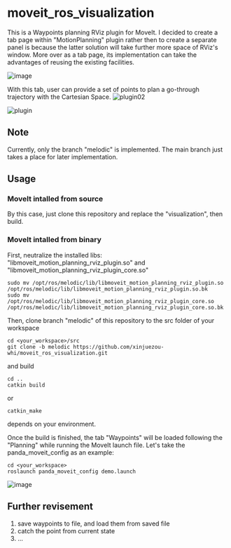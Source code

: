 # moveit_ros_visualization
This is a Waypoints planning RViz plugin for MoveIt. I decided to create a tab page within "MotionPlanning" plugin rather then to create a separate panel is because the latter solution will take further more space of RViz's window. More over as a tab page, its implementation can take the advantages of reusing the existing facilities.

![image](https://user-images.githubusercontent.com/72239958/185739812-f6e00347-55e9-4fea-97fb-9e11d910a7a4.png)


With this tab, user can provide a set of points to plan a go-through trajectory with the Cartesian Space.
![plugin02](https://user-images.githubusercontent.com/72239958/185740142-1f53134a-ce2d-46ec-ba0d-558ae2f1d275.gif)

![plugin](https://user-images.githubusercontent.com/72239958/185739767-5041dca0-04c3-4a65-ba74-3a68cf683097.gif)

## Note
Currently, only the branch "melodic" is implemented. The main branch just takes a place for later implementation. 

## Usage
### MoveIt intalled from source
By this case, just clone this repository and replace the "visualization", then build.

### MoveIt intalled from binary
First, neutralize the installed libs: "libmoveit_motion_planning_rviz_plugin.so" and "libmoveit_motion_planning_rviz_plugin_core.so"
```
sudo mv /opt/ros/melodic/lib/libmoveit_motion_planning_rviz_plugin.so /opt/ros/melodic/lib/libmoveit_motion_planning_rviz_plugin.so.bk
sudo mv /opt/ros/melodic/lib/libmoveit_motion_planning_rviz_plugin_core.so /opt/ros/melodic/lib/libmoveit_motion_planning_rviz_plugin_core.so.bk
```

Then, clone branch "melodic" of this repository to the src folder of your workspace
```
cd <your_workspace>/src
git clone -b melodic https://github.com/xinjuezou-whi/moveit_ros_visualization.git
```

and build
```
cd ..
catkin build
```
or
```
catkin_make
```
depends on your environment.

Once the build is finished, the tab "Waypoints" will be loaded following the "Planning" while running the MoveIt launch file. Let's take the panda_moveit_config as an example:
```
cd <your_workspace>
roslaunch panda_moveit_config demo.launch
```
![image](https://user-images.githubusercontent.com/72239958/185741656-eb68b2a2-c2f3-4f81-93ec-fd94e88ce453.png)

## Further revisement
1. save waypoints to file, and load them from saved file
2. catch the point from current state
3. ...